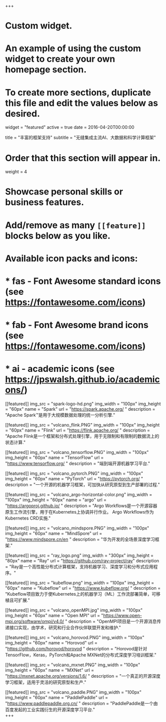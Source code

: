 +++
# Custom widget.
# An example of using the custom widget to create your own homepage section.
# To create more sections, duplicate this file and edit the values below as desired.
widget = "featured"
active = true
date = 2016-04-20T00:00:00

title = "丰富的框架支持"
subtitle = "无缝集成主流AI、大数据和科学计算框架"

# Order that this section will appear in.
weight = 4

# Showcase personal skills or business features.
#
# Add/remove as many `[[feature]]` blocks below as you like.
#
# Available icon packs and icons:
# * fas - Font Awesome standard icons (see https://fontawesome.com/icons)
# * fab - Font Awesome brand icons (see https://fontawesome.com/icons)
# * ai - academic icons (see https://jpswalsh.github.io/academicons/)
[[featured]]
  img_src = "spark-logo-hd.png"
  img_width = "100px"
  img_height = "60px"
  name = "Spark"
  url = "https://spark.apache.org/ "
  description = "Apache Spark™是用于大规模数据处理的统一分析引擎."
  
[[featured]]
  img_src = "volcano_flink.PNG"
  img_width = "100px"
  img_height = "60px"
  name = "Flink"
  url = "https://flink.apache.org/ "
  description = "Apache Flink是一个框架和分布式处理引擎，用于无限制和有限制的数据流上的状态计算." 
 
[[featured]]
  img_src = "volcano_tensorflow.PNG"
  img_width = "100px"
  img_height = "60px"
  name = "TensorFlow"
  url = "https://www.tensorflow.org/ "
  description = "端到端开源机器学习平台."
  
[[featured]]
  img_src = "volcano_pytorch.PNG"
  img_width = "100px"
  img_height = "60px"
  name = "PyTorch"
  url = "https://pytorch.org/ "
  description = "一个开源的机器学习框架，可加快从研究原型到生产部署的过程."
  
[[featured]]
  img_src = "volcano_argo-horizontal-color.png"
  img_width = "100px"
  img_height = "60px"
  name = "argo"
  url = "https://argoproj.github.io/ "
  description = "Argo Workflows是一个开源容器原生工作流引擎，用于在Kubernetes上协调并行作业。 Argo Workflows作为Kubernetes CRD实施."
  
[[featured]]
  img_src = "volcano_mindspore.PNG"
  img_width = "100px"
  img_height = "60px"
  name = "MindSpore"
  url = "https://www.mindspore.cn/en "
  description = "华为开发的全场景深度学习框架."
  
[[featured]]
  img_src = "ray_logo.png"
  img_width = "300px"
  img_height = "80px"
  name = "Ray"
  url = "https://github.com/ray-project/ray"
  description = "Ray是一个高性能分布式计算框架，支持机器学习、深度学习和分布式应用程序。"       
 
[[featured]]
  img_src = "kubeflow.png"
  img_width = "100px"
  img_height = "60px"
  name = "Kubeflow"
  url = "https://www.kubeflow.org/ "
  description = "Kubeflow项目致力于使Kubernetes上的机器学习（ML）工作流部署简单，可移植且可扩展."

[[featured]]
  img_src = "volcano_openMPI.jpg"
  img_width = "100px"
  img_height = "60px"
  name = "Open MPI"
  url = "https://www.open-mpi.org/software/ompi/v4.0/ "
  description = "OpenMPI项目是一个开源消息传递接口实现，由学术，研究和行业合作伙伴联盟开发和维护."

[[featured]]
  img_src = "volcano_horovod.PNG"
  img_width = "100px"
  img_height = "60px"
  name = "Horovod"
  url = "https://github.com/horovod/horovod "
  description = "Horovod是针对TensorFlow，Keras，PyTorch和Apache MXNet的分布式深度学习培训框架."

[[featured]]
  img_src = "volcano_mxnet.PNG"
  img_width = "100px"
  img_height = "60px"
  name = "MXNet"
  url = "https://mxnet.apache.org/versions/1.6/ "
  description = "一个真正的开源深度学习框架，适用于灵活的研究原型和生产."

[[featured]]
  img_src = "volcano_paddle.PNG"
  img_width = "100px"
  img_height = "60px"
  name = "PaddlePaddle"
  url = "https://www.paddlepaddle.org.cn/ "
  description = "PaddlePaddle是一个由百度发起的工业实践衍生的开源深度学习平台."  
+++
